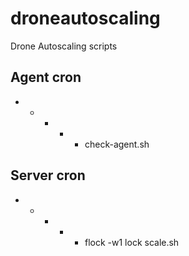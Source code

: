 # droneautoscaling
Drone Autoscaling scripts

## Agent cron ##
* * * * * check-agent.sh

## Server cron ##
* * * * * flock -w1 lock scale.sh
